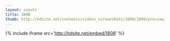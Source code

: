 ```yaml
---
layout: sieutv
title: 1808
thumb: http://hdsite.net/contents/videos_screenshots/1000/1808/preview_360p.mp4.jpg
---
```

{% include iframe src='http://hdsite.net/embed/1808' %}
 
